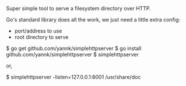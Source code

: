 Super simple tool to serve a filesystem directory over HTTP.

Go's standard library does all the work, we just need a little extra
config:
- port/address to use
- root directory to serve

$ go get github.com/yannk/simplehttpserver
$ go install github.com/yannk/simplehttpserver
$ simplehttpserver

or,

$ simplehttpserver -listen=127.0.0.1:8001 /usr/share/doc
